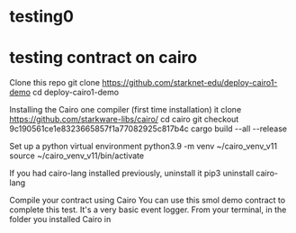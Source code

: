 # testing0
# testing contract on cairo


Clone this repo
git clone https://github.com/starknet-edu/deploy-cairo1-demo
cd deploy-cairo1-demo

Installing the Cairo one compiler (first time installation)
it clone https://github.com/starkware-libs/cairo/
cd cairo
git checkout 9c190561ce1e8323665857f1a77082925c817b4c
cargo build --all --release

Set up a python virtual environment
python3.9 -m venv ~/cairo_venv_v11
source ~/cairo_venv_v11/bin/activate


If you had cairo-lang installed previously, uninstall it
pip3 uninstall cairo-lang

Compile your contract using Cairo
You can use this smol demo contract to complete this test. It's a very basic event logger.
From your terminal, in the folder you installed Cairo in
